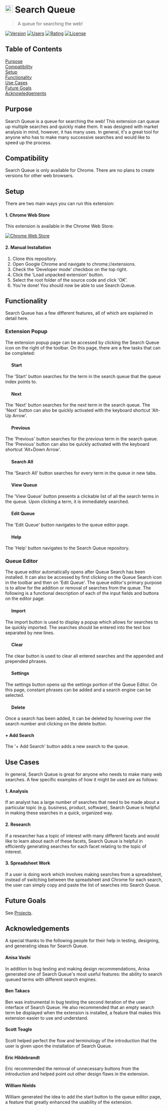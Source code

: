 # <img src="https://raw.githubusercontent.com/isaiahnields/search-queue/master/resources/images/icon.png" width="24"> Search Queue
> A queue for searching the web!

[![Version](https://img.shields.io/chrome-web-store/v/ipcifbklbbpchinpdfcfbhpghnknioff.svg)](https://goo.gl/e464Sz)
[![Users](https://img.shields.io/chrome-web-store/users/ipcifbklbbpchinpdfcfbhpghnknioff.svg)](https://goo.gl/e464Sz)
[![Rating](https://img.shields.io/chrome-web-store/rating/ipcifbklbbpchinpdfcfbhpghnknioff.svg)](https://goo.gl/e464Sz)
[![License](https://img.shields.io/badge/license-MIT-blue.svg)](https://github.com/isaiahnields/search-queue/blob/master/LICENSE)

## Table of Contents

[Purpose](#purpose)<br/>
[Compatibility](#compatibility)<br/>
[Setup](#setup)<br/>
[Functionality](#functionality)<br/>
[Use Cases](#use-cases)<br/>
[Future Goals](#future-goals)<br/>
[Acknowledgements](#acknowledgements)<br/>

## Purpose

Search Queue is a queue for searching the web! This extension can queue up multiple searches and quickly make them. It was designed with market analysis in mind, however, it has many uses. In general, it's a great tool for anyone who has to make many successive searches and would like to speed up the process.

## Compatibility

Search Queue is only available for Chrome. There are no plans to create versions for other web browsers.

## Setup

There are two main ways you can run this extension:

#### 1. Chrome Web Store

This extension is available in the Chrome Web Store:

[![Chrome Web Store](https://developer.chrome.com/webstore/images/ChromeWebStore_BadgeWBorder_v2_340x96.png)](https://goo.gl/e464Sz)

#### 2. Manual Installation

1. Clone this repository.
1. Open Google Chrome and navigate to chrome://extensions.
3. Check the 'Developer mode' checkbox on the top right.
4. Click the 'Load unpacked extension' button.
5. Select the root folder of the source code and click 'OK'.
6. You're done! You should now be able to use Search Queue.

## Functionality

Search Queue has a few different features, all of which are explained in detail here.

### Extension Popup

The extension popup page can be accessed by clicking the Search Queue icon on the right of the toolbar. On this page, there are a few tasks that can be completed:

#### <img src="https://raw.githubusercontent.com/isaiahnields/search-queue/master/resources/images/start.png" width="16"> Start

The 'Start' button searches for the term in the search queue that the queue index points to.

#### <img src="https://raw.githubusercontent.com/isaiahnields/search-queue/master/resources/images/next.png" width="16"> Next

The 'Next' button searches for the next term in the search queue. The 'Next' button can also be quickly activated with the keyboard shortcut 'Alt-Up Arrow'. 

#### <img src="https://raw.githubusercontent.com/isaiahnields/search-queue/master/resources/images/previous.png" width="16"> Previous

The 'Previous' button searches for the previous term in the search queue. The 'Previous' button can also be quickly activated with the keyboard shortcut 'Alt+Down Arrow'.

#### <img src="https://raw.githubusercontent.com/isaiahnields/search-queue/master/resources/images/search.png" width="16"> Search All

The 'Search All' button searches for every term in the queue in new tabs.

#### <img src="https://raw.githubusercontent.com/isaiahnields/search-queue/master/resources/images/view.png" width="16"> View Queue

The 'View Queue' button presents a clickable list of all the search terms in the queue. Upon clicking a term, it is immediately searched.

#### <img src="https://raw.githubusercontent.com/isaiahnields/search-queue/master/resources/images/edit.png" width="16"> Edit Queue

The 'Edit Queue' button navigates to the queue editor page.

#### <img src="https://raw.githubusercontent.com/isaiahnields/search-queue/master/resources/images/help.png" width="16"> Help

The 'Help' button navigates to the Search Queue repository.

### Queue Editor

The queue editor automatically opens after Queue Search has been installed. It can also be accessed by first clicking on the Queue Search icon in the toolbar and then on 'Edit Queue'. The queue editor's primary purpose is to allow for the addition or removal of searches from the queue. The following is a functional description of each of the input fields and buttons on the editor page:

#### <img src="https://raw.githubusercontent.com/isaiahnields/search-queue/master/resources/images/import.png" width="16"> Import

The import button is used to display a popup which allows for searches to be quickly imported. The searches should be entered into the text box separated by new lines.

#### <img src="https://raw.githubusercontent.com/isaiahnields/search-queue/master/resources/images/clear.png" width="16"> Clear

The clear button is used to clear all entered searches and the appended and prepended phrases.

#### <img src="https://raw.githubusercontent.com/isaiahnields/search-queue/master/resources/images/settings.png" width="16"> Settings

The settings button opens up the settings portion of the Queue Editor. On this page, constant phrases can be added and a search engine can be selected.

#### <img src="https://raw.githubusercontent.com/isaiahnields/search-queue/master/resources/images/delete.png" width="16"> Delete

Once a search has been added, it can be deleted by hovering over the search number and clicking on the delete button.

#### + Add Search

The '+ Add Search' button adds a new search to the queue.

## Use Cases

In general, Search Queue is great for anyone who needs to make many web searches. A few specific examples of how it might be used are as follows:

#### 1. Analysis

If an analyst has a large number of searches that need to be made about a particular topic (e.g. business, product, software), Search Queue is helpful in making these searches in a quick, organized way.

#### 2. Research

If a researcher has a topic of interest with many different facets and would like to learn about each of these facets, Search Queue is helpful in efficiently generating searches for each facet relating to the topic of interest.

#### 3. Spreadsheet Work

If a user is doing work which involves making searches from a spreadsheet, instead of switching between the spreadsheet and Chrome for each search, the user can simply copy and paste the list of searches into Search Queue.

## Future Goals

See [Projects](https://github.com/isaiahnields/search-queue/projects).

## Acknowledgements

A special thanks to the following people for their help in testing, designing, and generating ideas for Search Queue.

#### Anisa Vashi

In addition to bug testing and making design recommendations, Anisa generated one of Search Queue's most useful features: the ability to search queued terms with different search engines.

#### Ben Takacs

Ben was instrumental in bug testing the second iteration of the user interface of Search Queue. He also recommended that an empty search term be displayed when the extension is installed, a feature that makes this extension easier to use and understand.

#### Scott Teagle

Scott helped perfect the flow and terminology of the introduction that the user is given upon the installation of Search Queue.

#### Eric Hildebrandt

Eric recommended the removal of unnecessary buttons from the introduction and helped point out other design flaws in the extension.

#### William Nields

William generated the idea to add the start button to the queue editor page, a feature that greatly enhanced the usability of the extension.

